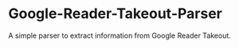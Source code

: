 Google-Reader-Takeout-Parser
============================

A simple parser to extract information from Google Reader Takeout.